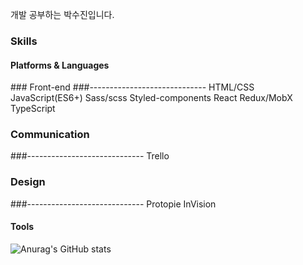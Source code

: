 <p>
</p>

<p>
  개발 공부하는 박수진입니다.
</p>

### Skills
#### Platforms & Languages
<p>
### Front-end
###-----------------------------
HTML/CSS
JavaScript(ES6+)
Sass/scss
Styled-components
React
Redux/MobX
TypeScript


### Communication
###-----------------------------
Trello

### Design
###-----------------------------
Protopie
InVision
</p>
<p>
  
</p>

#### Tools
<p>
 
</p>



![Anurag's GitHub stats](https://github-readme-stats.vercel.app/api?username=parksuja&show_icons=true&theme=radical)


